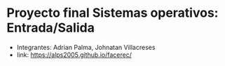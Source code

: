 # Proyecto final Sistemas operativos: Entrada/Salida
* Integrantes: Adrian Palma, Johnatan Villacreses
* link: https://alps2005.github.io/facerec/
